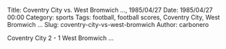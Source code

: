 Title: Coventry City vs. West Bromwich …, 1985/04/27
Date: 1985/04/27 00:00
Category: sports
Tags: football, football scores, Coventry City, West Bromwich …
Slug: coventry-city-vs-west-bromwich
Author: carbonero


Coventry City 2 - 1 West Bromwich …
